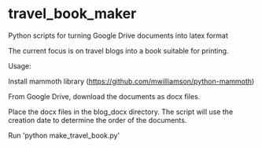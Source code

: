 # travel_book_maker
Python scripts for turning Google Drive documents into latex format

The current focus is on travel blogs into a book suitable for printing.

Usage:

Install mammoth library (https://github.com/mwilliamson/python-mammoth)

From Google Drive, download the documents as docx files.

Place the docx files in the blog_docx directory. The script will use the creation date to determine the order of the documents.

Run 'python make_travel_book.py'
